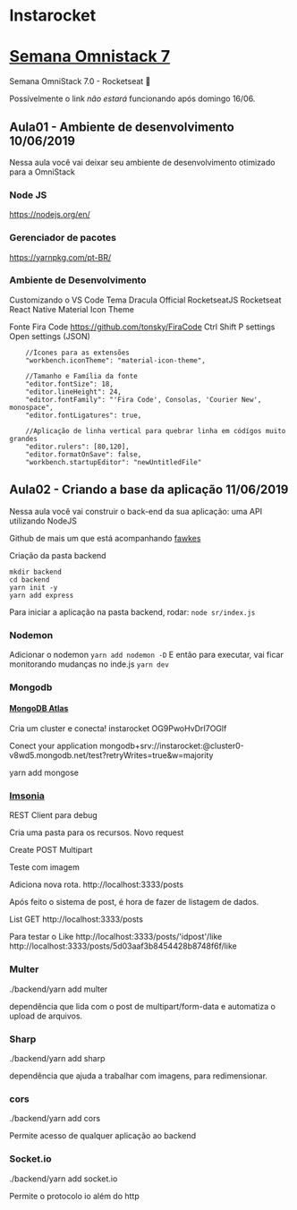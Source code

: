 # Instarocket

# [Semana Omnistack 7](https://rocketseat.com.br/week-7/aulas)
Semana OmniStack 7.0 - Rocketseat :rocket:

Possívelmente o link *não estará* funcionando após domingo 16/06.

## Aula01 - Ambiente de desenvolvimento 10/06/2019
Nessa aula você vai deixar seu ambiente de desenvolvimento otimizado para a OmniStack

### Node JS
https://nodejs.org/en/

### Gerenciador de pacotes
https://yarnpkg.com/pt-BR/

### Ambiente de Desenvolvimento

Customizando o VS Code
Tema Dracula Official
RocketseatJS
Rocketseat React Native
Material Icon Theme

Fonte Fira Code
https://github.com/tonsky/FiraCode
Ctrl Shift P
settings 
Open settings (JSON)
```
    //Ícones para as extensões
    "workbench.iconTheme": "material-icon-theme",

    //Tamanho e Família da fonte
    "editor.fontSize": 18,
    "editor.lineHeight": 24,
    "editor.fontFamily": "'Fira Code', Consolas, 'Courier New', monospace",
    "editor.fontLigatures": true,

    //Aplicação de linha vertical para quebrar linha em códígos muito grandes
    "editor.rulers": [80,120],
    "editor.formatOnSave": false,
    "workbench.startupEditor": "newUntitledFile"
```
## Aula02 - Criando a base da aplicação 11/06/2019
Nessa aula você vai construir o back-end da sua aplicação: uma API utilizando NodeJS

Github de mais um que está acompanhando
[fawkes](https://github.com/fawkesguii/insta-omnistack)

Criação da pasta backend
```
mkdir backend
cd backend
yarn init -y
yarn add express
```

Para iniciar a aplicação
na pasta backend, rodar:
```node sr/index.js```

### Nodemon
Adicionar o nodemon
```yarn add nodemon -D```
E então para executar, vai ficar monitorando mudanças no inde.js
```yarn dev```

### Mongodb
#### [MongoDB Atlas](https://cloud.mongodb.com)


Cria um cluster e conecta!
instarocket OG9PwoHvDrI7OGlf

Conect your application
mongodb+srv://instarocket:<password>@cluster0-v8wd5.mongodb.net/test?retryWrites=true&w=majority

yarn add mongose

### [Imsonia](https://insomnia.rest/)
REST Client para debug

Cria uma pasta para os recursos.
Novo request

Create  POST    Multipart

Teste com imagem

Adiciona nova rota.
http://localhost:3333/posts

Após feito o sistema de post, 
é hora de fazer de listagem de dados.

List GET
http://localhost:3333/posts

Para testar o Like
http://localhost:3333/posts/'idpost'/like
http://localhost:3333/posts/5d03aaf3b8454428b8748f6f/like

### Multer
./backend/yarn add multer

dependência que lida com o post de multipart/form-data 
e automatiza o upload de arquivos.

### Sharp
./backend/yarn add sharp

dependência que ajuda a trabalhar com imagens, para redimensionar.

### cors
./backend/yarn add cors

Permite acesso de qualquer aplicação ao backend

### Socket.io
./backend/yarn add socket.io

Permite o protocolo io além do http


